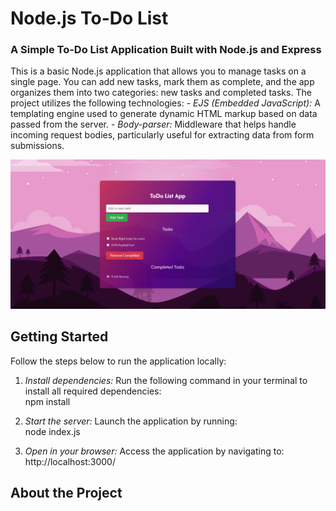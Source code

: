 # Node.js To-Do List

### A Simple To-Do List Application Built with Node.js and Express

This is a basic Node.js application that allows you to manage tasks on a single page. You can add new tasks, mark them as complete, and the app organizes them into two categories: new tasks and completed tasks. The project utilizes the following technologies: - *EJS (Embedded JavaScript):* A templating engine used to generate dynamic HTML markup based on data passed from the server. - *Body-parser:* Middleware that helps handle incoming request bodies, particularly useful for extracting data from form submissions.

![To-Do List Screenshot](https://github.com/lehinashraf/nodejs-todo/blob/main/public/tododemo.png)

## Getting Started

Follow the steps below to run the application locally:

1. *Install dependencies:* Run the following command in your terminal to install all required dependencies:  
   npm install

2. *Start the server:* Launch the application by running:  
   node index.js

3. *Open in your browser:* Access the application by navigating to:  
   http://localhost:3000/

## About the Project

